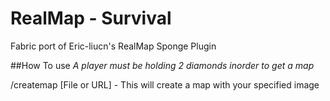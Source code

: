 # RealMap - Survival
 Fabric port of Eric-liucn's RealMap Sponge Plugin


##How To use
*A player must be holding 2 diamonds inorder to get a map*

/createmap [File or URL] - This will create a map with your specified image
